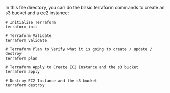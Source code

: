 In this file directory, you can do the basic terraform commands to create an s3 bucket and a ec2 instance:
```
# Initialize Terraform
terraform init

# Terraform Validate
terraform validate

# Terraform Plan to Verify what it is going to create / update / destroy
terraform plan

# Terraform Apply to Create EC2 Instance and the s3 bucket
terraform apply 

# Destroy EC2 Instance and the s3 bucket
terraform destroy

```
